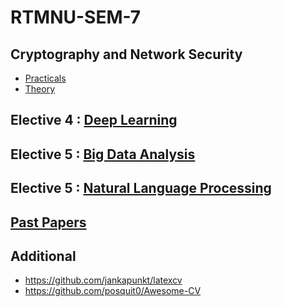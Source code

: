 # RTMNU-SEM-7

## Cryptography and Network Security

- [Practicals](./CNS/practical/)
- [Theory](./CNS/theory/)

## Elective 4 : [Deep Learning](./DL/)

## Elective 5 : [Big Data Analysis](./BDA/)

## Elective 5 : [Natural Language Processing](./NLP/)

## [Past Papers](./past-papers/)

## Additional 

- <https://github.com/jankapunkt/latexcv>
- <https://github.com/posquit0/Awesome-CV>
